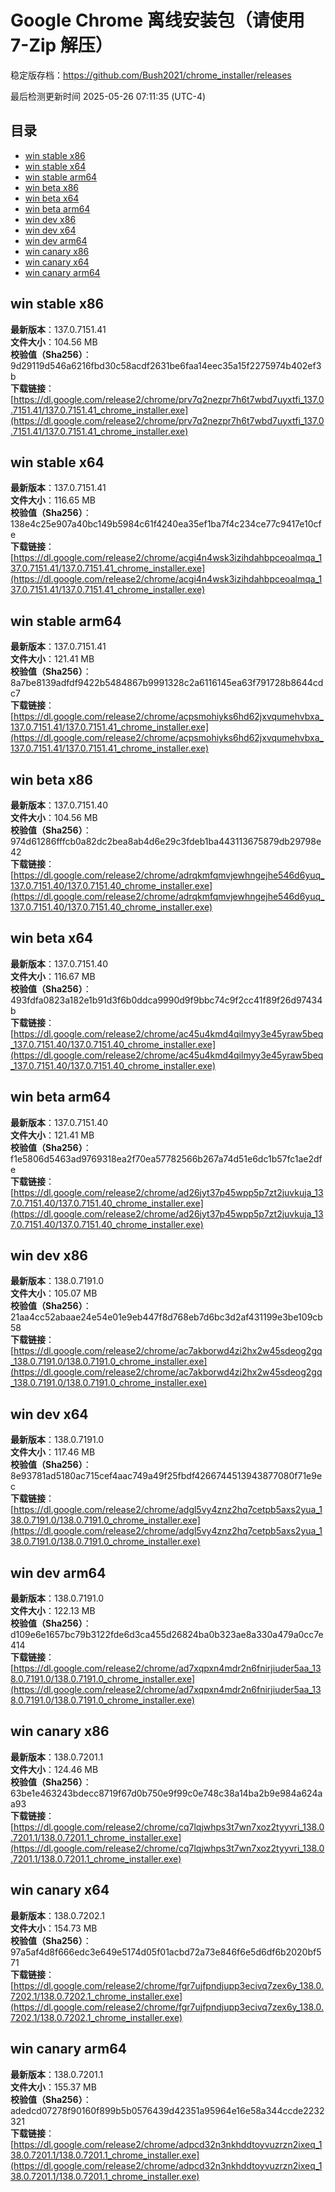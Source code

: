 # Google Chrome 离线安装包（请使用 7-Zip 解压）
稳定版存档：<https://github.com/Bush2021/chrome_installer/releases>

最后检测更新时间
2025-05-26 07:11:35 (UTC-4)

## 目录
* [win stable x86](https://github.com/Bush2021/chrome_installer?tab=readme-ov-file#win-stable-x86)
* [win stable x64](https://github.com/Bush2021/chrome_installer?tab=readme-ov-file#win-stable-x64)
* [win stable arm64](https://github.com/Bush2021/chrome_installer?tab=readme-ov-file#win-stable-arm64)
* [win beta x86](https://github.com/Bush2021/chrome_installer?tab=readme-ov-file#win-beta-x86)
* [win beta x64](https://github.com/Bush2021/chrome_installer?tab=readme-ov-file#win-beta-x64)
* [win beta arm64](https://github.com/Bush2021/chrome_installer?tab=readme-ov-file#win-beta-arm64)
* [win dev x86](https://github.com/Bush2021/chrome_installer?tab=readme-ov-file#win-dev-x86)
* [win dev x64](https://github.com/Bush2021/chrome_installer?tab=readme-ov-file#win-dev-x64)
* [win dev arm64](https://github.com/Bush2021/chrome_installer?tab=readme-ov-file#win-dev-arm64)
* [win canary x86](https://github.com/Bush2021/chrome_installer?tab=readme-ov-file#win-canary-x86)
* [win canary x64](https://github.com/Bush2021/chrome_installer?tab=readme-ov-file#win-canary-x64)
* [win canary arm64](https://github.com/Bush2021/chrome_installer?tab=readme-ov-file#win-canary-arm64)

## win stable x86
**最新版本**：137.0.7151.41  
**文件大小**：104.56 MB  
**校验值（Sha256）**：9d29119d546a6216fbd30c58acdf2631be6faa14eec35a15f2275974b402ef3b  
**下载链接**：[https://dl.google.com/release2/chrome/prv7q2nezpr7h6t7wbd7uyxtfi_137.0.7151.41/137.0.7151.41_chrome_installer.exe](https://dl.google.com/release2/chrome/prv7q2nezpr7h6t7wbd7uyxtfi_137.0.7151.41/137.0.7151.41_chrome_installer.exe)  

## win stable x64
**最新版本**：137.0.7151.41  
**文件大小**：116.65 MB  
**校验值（Sha256）**：138e4c25e907a40bc149b5984c61f4240ea35ef1ba7f4c234ce77c9417e10cfe  
**下载链接**：[https://dl.google.com/release2/chrome/acgi4n4wsk3izihdahbpceoalmqa_137.0.7151.41/137.0.7151.41_chrome_installer.exe](https://dl.google.com/release2/chrome/acgi4n4wsk3izihdahbpceoalmqa_137.0.7151.41/137.0.7151.41_chrome_installer.exe)  

## win stable arm64
**最新版本**：137.0.7151.41  
**文件大小**：121.41 MB  
**校验值（Sha256）**：8a7be8139adfdf9422b5484867b9991328c2a6116145ea63f791728b8644cdc7  
**下载链接**：[https://dl.google.com/release2/chrome/acpsmohiyks6hd62jxvqumehvbxa_137.0.7151.41/137.0.7151.41_chrome_installer.exe](https://dl.google.com/release2/chrome/acpsmohiyks6hd62jxvqumehvbxa_137.0.7151.41/137.0.7151.41_chrome_installer.exe)  

## win beta x86
**最新版本**：137.0.7151.40  
**文件大小**：104.56 MB  
**校验值（Sha256）**：974d61286fffcb0a82dc2bea8ab4d6e29c3fdeb1ba443113675879db29798e42  
**下载链接**：[https://dl.google.com/release2/chrome/adrqkmfqmvjewhngejhe546d6yuq_137.0.7151.40/137.0.7151.40_chrome_installer.exe](https://dl.google.com/release2/chrome/adrqkmfqmvjewhngejhe546d6yuq_137.0.7151.40/137.0.7151.40_chrome_installer.exe)  

## win beta x64
**最新版本**：137.0.7151.40  
**文件大小**：116.67 MB  
**校验值（Sha256）**：493fdfa0823a182e1b91d3f6b0ddca9990d9f9bbc74c9f2cc41f89f26d97434b  
**下载链接**：[https://dl.google.com/release2/chrome/ac45u4kmd4qilmyy3e45yraw5beq_137.0.7151.40/137.0.7151.40_chrome_installer.exe](https://dl.google.com/release2/chrome/ac45u4kmd4qilmyy3e45yraw5beq_137.0.7151.40/137.0.7151.40_chrome_installer.exe)  

## win beta arm64
**最新版本**：137.0.7151.40  
**文件大小**：121.41 MB  
**校验值（Sha256）**：f1e5806d5463ad9769318ea2f70ea57782566b267a74d51e6dc1b57fc1ae2dfe  
**下载链接**：[https://dl.google.com/release2/chrome/ad26jyt37p45wpp5p7zt2juvkuja_137.0.7151.40/137.0.7151.40_chrome_installer.exe](https://dl.google.com/release2/chrome/ad26jyt37p45wpp5p7zt2juvkuja_137.0.7151.40/137.0.7151.40_chrome_installer.exe)  

## win dev x86
**最新版本**：138.0.7191.0  
**文件大小**：105.07 MB  
**校验值（Sha256）**：21aa4cc52abaae24e54e01e9eb447f8d768eb7d6bc3d2af431199e3be109cb58  
**下载链接**：[https://dl.google.com/release2/chrome/ac7akborwd4zi2hx2w45sdeog2gq_138.0.7191.0/138.0.7191.0_chrome_installer.exe](https://dl.google.com/release2/chrome/ac7akborwd4zi2hx2w45sdeog2gq_138.0.7191.0/138.0.7191.0_chrome_installer.exe)  

## win dev x64
**最新版本**：138.0.7191.0  
**文件大小**：117.46 MB  
**校验值（Sha256）**：8e93781ad5180ac715cef4aac749a49f25fbdf4266744513943877080f71e9ec  
**下载链接**：[https://dl.google.com/release2/chrome/adgl5vy4znz2hq7cetpb5axs2yua_138.0.7191.0/138.0.7191.0_chrome_installer.exe](https://dl.google.com/release2/chrome/adgl5vy4znz2hq7cetpb5axs2yua_138.0.7191.0/138.0.7191.0_chrome_installer.exe)  

## win dev arm64
**最新版本**：138.0.7191.0  
**文件大小**：122.13 MB  
**校验值（Sha256）**：d109e6e1657bc79b3122fde6d3ca455d26824ba0b323ae8a330a479a0cc7e414  
**下载链接**：[https://dl.google.com/release2/chrome/ad7xqpxn4mdr2n6fnirjiuder5aa_138.0.7191.0/138.0.7191.0_chrome_installer.exe](https://dl.google.com/release2/chrome/ad7xqpxn4mdr2n6fnirjiuder5aa_138.0.7191.0/138.0.7191.0_chrome_installer.exe)  

## win canary x86
**最新版本**：138.0.7201.1  
**文件大小**：124.46 MB  
**校验值（Sha256）**：63be1e463243bdecc8719f67d0b750e9f99c0e748c38a14ba2b9e984a624aa93  
**下载链接**：[https://dl.google.com/release2/chrome/cq7lqjwhps3t7wn7xoz2tyyvri_138.0.7201.1/138.0.7201.1_chrome_installer.exe](https://dl.google.com/release2/chrome/cq7lqjwhps3t7wn7xoz2tyyvri_138.0.7201.1/138.0.7201.1_chrome_installer.exe)  

## win canary x64
**最新版本**：138.0.7202.1  
**文件大小**：154.73 MB  
**校验值（Sha256）**：97a5af4d8f666edc3e649e5174d05f01acbd72a73e846f6e5d6df6b2020bf571  
**下载链接**：[https://dl.google.com/release2/chrome/fgr7ujfpndjupp3ecivq7zex6y_138.0.7202.1/138.0.7202.1_chrome_installer.exe](https://dl.google.com/release2/chrome/fgr7ujfpndjupp3ecivq7zex6y_138.0.7202.1/138.0.7202.1_chrome_installer.exe)  

## win canary arm64
**最新版本**：138.0.7201.1  
**文件大小**：155.37 MB  
**校验值（Sha256）**：adedcd07278f90160f899b5b0576439d42351a95964e16e58a344ccde2232321  
**下载链接**：[https://dl.google.com/release2/chrome/adpcd32n3nkhddtoyvuzrzn2ixeq_138.0.7201.1/138.0.7201.1_chrome_installer.exe](https://dl.google.com/release2/chrome/adpcd32n3nkhddtoyvuzrzn2ixeq_138.0.7201.1/138.0.7201.1_chrome_installer.exe)  

